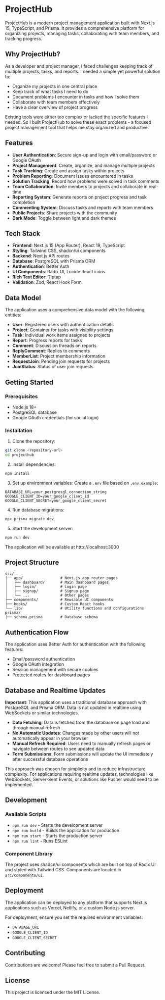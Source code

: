 # ProjectHub

ProjectHub is a modern project management application built with Next.js 15, TypeScript, and Prisma. It provides a comprehensive platform for organizing projects, managing tasks, collaborating with team members, and tracking progress.

## Why ProjectHub?

As a developer and project manager, I faced challenges keeping track of multiple projects, tasks, and reports. I needed a simple yet powerful solution to:

- Organize my projects in one central place
- Keep track of what tasks I need to do
- Document problems I encounter in tasks and how I solve them
- Collaborate with team members effectively
- Have a clear overview of project progress

Existing tools were either too complex or lacked the specific features I needed. So I built ProjectHub to solve these exact problems - a focused project management tool that helps me stay organized and productive.

## Features

- **User Authentication**: Secure sign-up and login with email/password or Google OAuth
- **Project Management**: Create, organize, and manage multiple projects
- **Task Tracking**: Create and assign tasks within projects
- **Problem Reporting**: Document issues encountered in tasks
- **Solution Tracking**: Record how problems were solved in task comments
- **Team Collaboration**: Invite members to projects and collaborate in real-time
- **Reporting System**: Generate reports on project progress and task completion
- **Commenting System**: Discuss tasks and reports with team members
- **Public Projects**: Share projects with the community
- **Dark Mode**: Toggle between light and dark themes

## Tech Stack

- **Frontend**: Next.js 15 (App Router), React 19, TypeScript
- **Styling**: Tailwind CSS, shadcn/ui components
- **Backend**: Next.js API routes
- **Database**: PostgreSQL with Prisma ORM
- **Authentication**: Better Auth
- **UI Components**: Radix UI, Lucide React icons
- **Rich Text Editor**: Tiptap
- **Validation**: Zod, React Hook Form

## Data Model

The application uses a comprehensive data model with the following entities:

- **User**: Registered users with authentication details
- **Project**: Container for tasks with visibility settings
- **Task**: Individual work items assigned to projects
- **Report**: Progress reports for tasks
- **Comment**: Discussion threads on reports
- **ReplyComment**: Replies to comments
- **MemberList**: Project membership information
- **RequestJoin**: Pending join requests for projects
- **JoinStatus**: Status of user join requests

## Getting Started

### Prerequisites

- Node.js 18+
- PostgreSQL database
- Google OAuth credentials (for social login)

### Installation

1. Clone the repository:
```bash
git clone <repository-url>
cd projecthub
```

2. Install dependencies:
```bash
npm install
```

3. Set up environment variables:
Create a `.env` file based on `.env.example`:
```env
DATABASE_URL=your_postgresql_connection_string
GOOGLE_CLIENT_ID=your_google_client_id
GOOGLE_CLIENT_SECRET=your_google_client_secret
```

4. Run database migrations:
```bash
npx prisma migrate dev
```

5. Start the development server:
```bash
npm run dev
```

The application will be available at http://localhost:3000

## Project Structure

```
src/
├── app/                 # Next.js app router pages
│   ├── dashboard/       # Main dashboard pages
│   ├── login/           # Login page
│   ├── signup/          # Signup page
│   └── ...              # Other pages
├── components/          # Reusable UI components
├── hooks/               # Custom React hooks
└── lib/                 # Utility functions and configurations
prisma/
├── schema.prisma        # Database schema
```

## Authentication Flow

The application uses Better Auth for authentication with the following features:
- Email/password authentication
- Google OAuth integration
- Session management with secure cookies
- Protected routes for dashboard pages

## Database and Realtime Updates

**Important**: This application uses a traditional database approach with PostgreSQL and Prisma ORM. Data is not updated in realtime using WebSockets or similar technologies.

- **Data Fetching**: Data is fetched from the database on page load and through manual refresh
- **No Automatic Updates**: Changes made by other users will not automatically appear in your browser
- **Manual Refresh Required**: Users need to manually refresh pages or navigate between routes to see updated data
- **Form Submissions**: Form submissions will update the UI immediately after successful database operations

This approach was chosen for simplicity and to reduce infrastructure complexity. For applications requiring realtime updates, technologies like WebSockets, Server-Sent Events, or solutions like Pusher would need to be implemented.

## Development

### Available Scripts

- `npm run dev` - Starts the development server
- `npm run build` - Builds the application for production
- `npm run start` - Starts the production server
- `npm run lint` - Runs ESLint

### Component Library

The project uses shadcn/ui components which are built on top of Radix UI and styled with Tailwind CSS. Components are located in `src/components/ui`.

## Deployment

The application can be deployed to any platform that supports Next.js applications such as Vercel, Netlify, or a custom Node.js server.

For deployment, ensure you set the required environment variables:
- `DATABASE_URL`
- `GOOGLE_CLIENT_ID`
- `GOOGLE_CLIENT_SECRET`

## Contributing

Contributions are welcome! Please feel free to submit a Pull Request.

## License

This project is licensed under the MIT License.